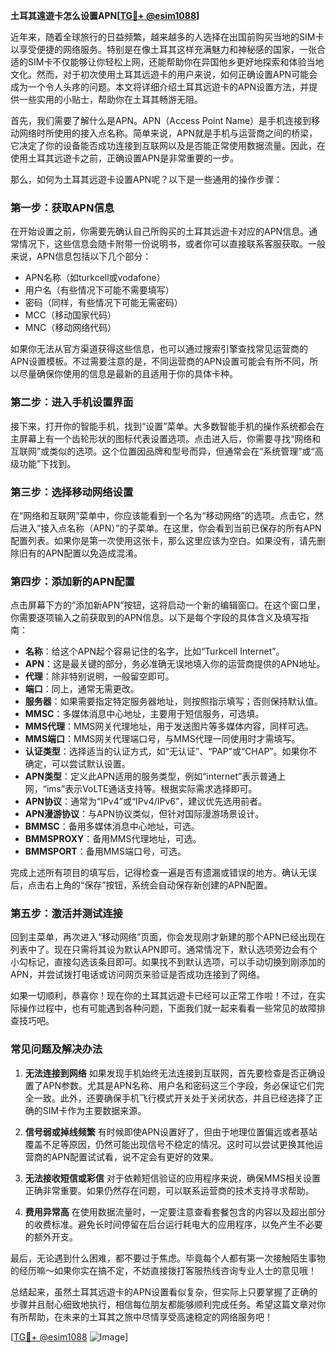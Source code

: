 **土耳其遠遊卡怎么设置APN[[TG💪+ @esim1088](https://t.me/s/esim1088)]**

近年来，随着全球旅行的日益频繁，越来越多的人选择在出国前购买当地的SIM卡以享受便捷的网络服务。特别是在像土耳其这样充满魅力和神秘感的国家，一张合适的SIM卡不仅能够让你轻松上网，还能帮助你在异国他乡更好地探索和体验当地文化。然而，对于初次使用土耳其远遊卡的用户来说，如何正确设置APN可能会成为一个令人头疼的问题。本文将详细介绍土耳其远遊卡的APN设置方法，并提供一些实用的小贴士，帮助你在土耳其畅游无阻。

首先，我们需要了解什么是APN。APN（Access Point Name）是手机连接到移动网络时所使用的接入点名称。简单来说，APN就是手机与运营商之间的桥梁，它决定了你的设备能否成功连接到互联网以及是否能正常使用数据流量。因此，在使用土耳其远遊卡之前，正确设置APN是非常重要的一步。

那么，如何为土耳其远遊卡设置APN呢？以下是一些通用的操作步骤：

### 第一步：获取APN信息

在开始设置之前，你需要先确认自己所购买的土耳其远遊卡对应的APN信息。通常情况下，这些信息会随卡附带一份说明书，或者你可以直接联系客服获取。一般来说，APN信息包括以下几个部分：
- APN名称（如turkcell或vodafone）
- 用户名（有些情况下可能不需要填写）
- 密码（同样，有些情况下可能无需密码）
- MCC（移动国家代码）
- MNC（移动网络代码）

如果你无法从官方渠道获得这些信息，也可以通过搜索引擎查找常见运营商的APN设置模板。不过需要注意的是，不同运营商的APN设置可能会有所不同，所以尽量确保你使用的信息是最新的且适用于你的具体卡种。

### 第二步：进入手机设置界面

接下来，打开你的智能手机，找到“设置”菜单。大多数智能手机的操作系统都会在主屏幕上有一个齿轮形状的图标代表设置选项。点击进入后，你需要寻找“网络和互联网”或类似的选项。这个位置因品牌和型号而异，但通常会在“系统管理”或“高级功能”下找到。

### 第三步：选择移动网络设置

在“网络和互联网”菜单中，你应该能看到一个名为“移动网络”的选项。点击它，然后进入“接入点名称（APN）”的子菜单。在这里，你会看到当前已保存的所有APN配置列表。如果你是第一次使用这张卡，那么这里应该为空白。如果没有，请先删除旧有的APN配置以免造成混淆。

### 第四步：添加新的APN配置

点击屏幕下方的“添加新APN”按钮，这将启动一个新的编辑窗口。在这个窗口里，你需要逐项输入之前获取到的APN信息。以下是每个字段的具体含义及填写指南：

- **名称**：给这个APN起个容易记住的名字，比如“Turkcell Internet”。
- **APN**：这是最关键的部分，务必准确无误地填入你的运营商提供的APN地址。
- **代理**：除非特别说明，一般留空即可。
- **端口**：同上，通常无需更改。
- **服务器**：如果需要指定特定服务器地址，则按照指示填写；否则保持默认值。
- **MMSC**：多媒体消息中心地址，主要用于短信服务，可选填。
- **MMS代理**：MMS网关代理地址，用于发送图片等多媒体内容，同样可选。
- **MMS端口**：MMS网关代理端口号，与MMS代理一同使用时才需填写。
- **认证类型**：选择适当的认证方式，如“无认证”、“PAP”或“CHAP”。如果你不确定，可以尝试默认设置。
- **APN类型**：定义此APN适用的服务类型，例如“internet”表示普通上网，“ims”表示VoLTE通话支持等。根据实际需求选择即可。
- **APN协议**：通常为“IPv4”或“IPv4/IPv6”，建议优先选用前者。
- **APN漫游协议**：与APN协议类似，但针对国际漫游场景设计。
- **BMMSC**：备用多媒体消息中心地址，可选。
- **BMMSPROXY**：备用MMS代理地址，可选。
- **BMMSPORT**：备用MMS端口号，可选。

完成上述所有项目的填写后，记得检查一遍是否有遗漏或错误的地方。确认无误后，点击右上角的“保存”按钮，系统会自动保存新创建的APN配置。

### 第五步：激活并测试连接

回到主菜单，再次进入“移动网络”页面，你会发现刚才新建的那个APN已经出现在列表中了。现在只需将其设为默认APN即可。通常情况下，默认选项旁边会有个小勾标记，直接勾选该条目即可。如果找不到默认选项，可以手动切换到刚添加的APN，并尝试拨打电话或访问网页来验证是否成功连接到了网络。

如果一切顺利，恭喜你！现在你的土耳其远遊卡已经可以正常工作啦！不过，在实际操作过程中，也有可能遇到各种问题，下面我们就一起来看看一些常见的故障排查技巧吧。

### 常见问题及解决办法

1. **无法连接到网络**
   如果发现手机始终无法连接到互联网，首先要检查是否正确设置了APN参数。尤其是APN名称、用户名和密码这三个字段，务必保证它们完全一致。此外，还要确保手机飞行模式开关处于关闭状态，并且已经选择了正确的SIM卡作为主要数据来源。

2. **信号弱或掉线频繁**
   有时候即使APN设置好了，但由于地理位置偏远或者基站覆盖不足等原因，仍然可能出现信号不稳定的情况。这时可以尝试更换其他运营商的APN配置试试看，说不定会有更好的效果。

3. **无法接收短信或彩信**
   对于依赖短信验证的应用程序来说，确保MMS相关设置正确非常重要。如果仍然存在问题，可以联系运营商的技术支持寻求帮助。

4. **费用异常高**
   在使用数据流量时，一定要注意查看套餐包含的内容以及超出部分的收费标准。避免长时间停留在后台运行耗电大的应用程序，以免产生不必要的额外开支。

最后，无论遇到什么困难，都不要过于焦虑。毕竟每个人都有第一次接触陌生事物的经历嘛～如果你实在搞不定，不妨直接拨打客服热线咨询专业人士的意见哦！

总结起来，虽然土耳其远遊卡的APN设置看似复杂，但实际上只要掌握了正确的步骤并且耐心细致地执行，相信每位朋友都能够顺利完成任务。希望这篇文章对你有所帮助，在未来的土耳其之旅中尽情享受高速稳定的网络服务吧！

[[TG💪+ @esim1088](https://t.me/s/esim1088) ![Image](https://i.postimg.cc/4NQfJmqS/Snipaste-2025-05-13-00-14-12.png)]